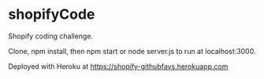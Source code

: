 # shopifyCode
Shopify coding challenge.

Clone, npm install, then npm start or node server.js to run at localhost:3000.

Deployed with Heroku at https://shopify-githubfavs.herokuapp.com
